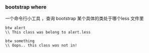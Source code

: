 ### bootstrap where

一个命令行小工具 ，查询 bootstrap 某个具体的类处于哪个less 文件里

```
btw alert
\\ This class was belong to alert.less

btw something
\\ Oops.. this class was not in!
```



